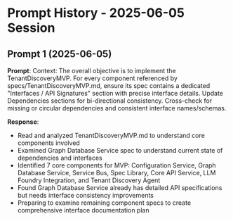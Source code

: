# Prompt History - 2025-06-05 Session

## Prompt 1 (2025-06-05)
**Prompt**: Context: The overall objective is to implement the TenantDiscoveryMVP. For every component referenced by specs/TenantDiscoveryMVP.md, ensure its spec contains a dedicated "Interfaces / API Signatures" section with precise interface details. Update Dependencies sections for bi-directional consistency. Cross-check for missing or circular dependencies and consistent interface names/schemas.

**Response**: 
- Read and analyzed TenantDiscoveryMVP.md to understand core components involved
- Examined Graph Database Service spec to understand current state of dependencies and interfaces
- Identified 7 core components for MVP: Configuration Service, Graph Database Service, Service Bus, Spec Library, Core API Service, LLM Foundry Integration, and Tenant Discovery Agent
- Found Graph Database Service already has detailed API specifications but needs interface consistency improvements
- Preparing to examine remaining component specs to create comprehensive interface documentation plan